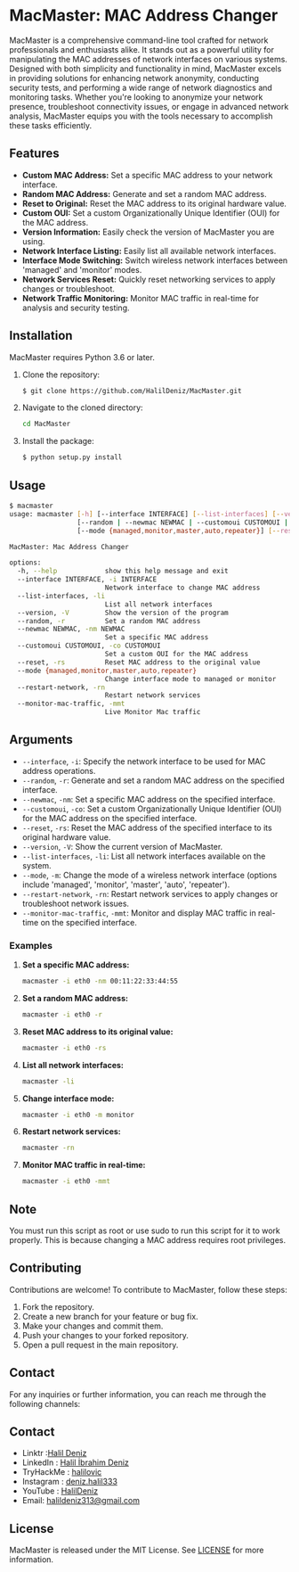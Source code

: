 # MacMaster: MAC Address Changer

MacMaster is a comprehensive command-line tool crafted for network professionals and enthusiasts alike. It stands out as a powerful utility for manipulating the MAC addresses of network interfaces on various systems. Designed with both simplicity and functionality in mind, MacMaster excels in providing solutions for enhancing network anonymity, conducting security tests, and performing a wide range of network diagnostics and monitoring tasks. Whether you're looking to anonymize your network presence, troubleshoot connectivity issues, or engage in advanced network analysis, MacMaster equips you with the tools necessary to accomplish these tasks efficiently.


## Features

- **Custom MAC Address:** Set a specific MAC address to your network interface.
- **Random MAC Address:** Generate and set a random MAC address.
- **Reset to Original:** Reset the MAC address to its original hardware value.
- **Custom OUI:** Set a custom Organizationally Unique Identifier (OUI) for the MAC address.
- **Version Information:** Easily check the version of MacMaster you are using.
- **Network Interface Listing:** Easily list all available network interfaces.
- **Interface Mode Switching:** Switch wireless network interfaces between 'managed' and 'monitor' modes.
- **Network Services Reset:** Quickly reset networking services to apply changes or troubleshoot.
- **Network Traffic Monitoring:** Monitor MAC traffic in real-time for analysis and security testing.

## **Installation**
MacMaster requires Python 3.6 or later.

1. Clone the repository:
    ```bash
    $ git clone https://github.com/HalilDeniz/MacMaster.git
    ```
2. Navigate to the cloned directory:
   ```bash
   cd MacMaster
   ```
2. Install the package:
    ```bash
    $ python setup.py install
    ```


## Usage
```bash
$ macmaster 
usage: macmaster [-h] [--interface INTERFACE] [--list-interfaces] [--version]
                 [--random | --newmac NEWMAC | --customoui CUSTOMOUI | --reset]
                 [--mode {managed,monitor,master,auto,repeater}] [--restart-network] [--monitor-mac-traffic]

MacMaster: Mac Address Changer

options:
  -h, --help            show this help message and exit
  --interface INTERFACE, -i INTERFACE
                        Network interface to change MAC address
  --list-interfaces, -li
                        List all network interfaces
  --version, -V         Show the version of the program
  --random, -r          Set a random MAC address
  --newmac NEWMAC, -nm NEWMAC
                        Set a specific MAC address
  --customoui CUSTOMOUI, -co CUSTOMOUI
                        Set a custom OUI for the MAC address
  --reset, -rs          Reset MAC address to the original value
  --mode {managed,monitor,master,auto,repeater}
                        Change interface mode to managed or monitor
  --restart-network, -rn
                        Restart network services
  --monitor-mac-traffic, -mmt
                        Live Monitor Mac traffic
```

## Arguments
- `--interface`, `-i`: Specify the network interface to be used for MAC address operations.
- `--random`, `-r`: Generate and set a random MAC address on the specified interface.
- `--newmac`, `-nm`: Set a specific MAC address on the specified interface.
- `--customoui`, `-co`: Set a custom Organizationally Unique Identifier (OUI) for the MAC address on the specified interface.
- `--reset`, `-rs`: Reset the MAC address of the specified interface to its original hardware value.
- `--version`, `-V`: Show the current version of MacMaster.
- `--list-interfaces`, `-li`: List all network interfaces available on the system.
- `--mode`, `-m`: Change the mode of a wireless network interface (options include 'managed', 'monitor', 'master', 'auto', 'repeater').
- `--restart-network`, `-rn`: Restart network services to apply changes or troubleshoot network issues.
- `--monitor-mac-traffic`, `-mmt`: Monitor and display MAC traffic in real-time on the specified interface.

### Examples

1. **Set a specific MAC address:**
   ```bash
   macmaster -i eth0 -nm 00:11:22:33:44:55
   ```
2. **Set a random MAC address:**
   ```bash
   macmaster -i eth0 -r
   ```
3. **Reset MAC address to its original value:**
   ```bash
   macmaster -i eth0 -rs
   ```
4. **List all network interfaces:**
   ```bash
   macmaster -li
   ```
5. **Change interface mode:**
   ```bash
   macmaster -i eth0 -m monitor
   ```
6. **Restart network services:**
   ```bash
   macmaster -rn
   ```
7. **Monitor MAC traffic in real-time:**
   ```bash
   macmaster -i eth0 -mmt
   ```

## Note

You must run this script as root or use sudo to run this script for it to work properly. This is because changing a MAC address requires root privileges.

## Contributing
Contributions are welcome! To contribute to MacMaster, follow these steps:

1. Fork the repository.
2. Create a new branch for your feature or bug fix.
3. Make your changes and commit them.
4. Push your changes to your forked repository.
5. Open a pull request in the main repository.


## Contact

For any inquiries or further information, you can reach me through the following channels:

## Contact
- Linktr :[Halil Deniz](https://linktr.ee/halildeniz)
- LinkedIn  : [Halil İbrahim Deniz](https://www.linkedin.com/in/halil-ibrahim-deniz/)
- TryHackMe : [halilovic](https://tryhackme.com/p/halilovic)
- Instagram : [deniz.halil333](https://www.instagram.com/deniz.halil333/)
- YouTube   : [HalilDeniz](https://www.youtube.com/c/HalilDeniz)
- Email: halildeniz313@gmail.com
## License

MacMaster is released under the MIT License. See [LICENSE](LICENSE) for more information.

